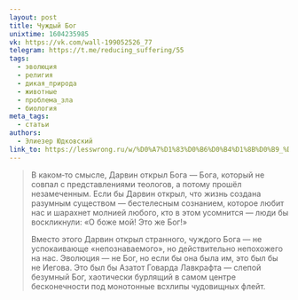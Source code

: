 ```yaml
---
layout: post
title: Чуждый Бог
unixtime: 1604235985
vk: https://vk.com/wall-199052526_77
telegram: https://t.me/reducing_suffering/55
tags:
  - эволюция
  - религия
  - дикая_природа
  - животные
  - проблема_зла
  - биология
meta_tags:
  - статьи
authors:
  - Элиезер Юдковский
link_to: https://lesswrong.ru/w/%D0%A7%D1%83%D0%B6%D0%B4%D1%8B%D0%B9_%D0%91%D0%BE%D0%B3
---
```

>В каком‑то смысле, Дарвин открыл Бога — Бога, который не совпал с представлениями теологов, а потому прошёл незамеченным. Если бы Дарвин открыл, что жизнь создана разумным существом — бестелесным сознанием, которое любит нас и шарахнет молнией любого, кто в этом усомнится — люди бы воскликнули: «О боже мой! Это же Бог!»
>
>Вместо этого Дарвин открыл странного, чуждого Бога — не успокаивающе «непознаваемого», но действительно непохожего на нас. Эволюция — не Бог, но если бы она была им, это был бы не Иегова. Это был бы Азатот Говарда Лавкрафта — слепой безумный Бог, хаотически бурлящий в самом центре бесконечности под монотонные всхлипы чудовищных флейт.
